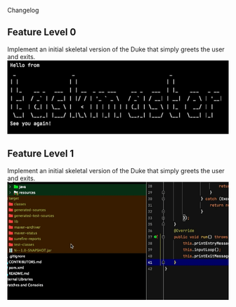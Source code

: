 Changelog

## Feature Level 0

Implement an initial skeletal version of the Duke that simply greets the user and exits. \
![level 0](/docs/screenshots/branch-level-0.png)

## Feature Level 1

Implement an initial skeletal version of the Duke that simply greets the user and exits. \
![level 1](/docs/screenshots/branch-level-1.gif)